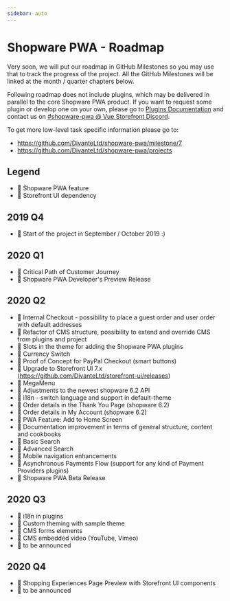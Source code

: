 ```yaml
---
sidebar: auto
---
```


# Shopware PWA - Roadmap

Very soon, we will put our roadmap in GitHub Milestones so you may use that to track the progress of the project. All the GitHub Milestones will be linked at the month / quarter chapters below.

Following roadmap does not include plugins, which may be delivered in parallel to the core Shopware PWA product. If you want to request some plugin or develop one on your own, please go to [Plugins Documentation](https://shopware-pwa-docs.vuestorefront.io/guide/plugins.html) and contact us on [#shopware-pwa @ Vue Storefront Discord](https://discord.vuestorefront.io).

To get more low-level task specific information please go to: 
* https://github.com/DivanteLtd/shopware-pwa/milestone/7
* https://github.com/DivanteLtd/shopware-pwa/projects

## Legend

* :blue_heart: Shopware PWA feature
* :green_heart: Storefront UI dependency

## 2019 Q4

* :blue_heart: Start of the project in September / October 2019 :)

## 2020 Q1

* :blue_heart: Critical Path of Customer Journey
* :blue_heart: Shopware PWA Developer's Preview Release

## 2020 Q2 

* :blue_heart: Internal Checkout - possibility to place a guest order and user order with default addresses
* :blue_heart: Refactor of CMS structure, possibility to extend and override CMS from plugins and project
* :blue_heart: Slots in the theme for adding the Shopware PWA plugins
* :blue_heart: Currency Switch
* :blue_heart: Proof of Concept for PayPal Checkout (smart buttons)
* :green_heart: Upgrade to Storefront UI 7.x (https://github.com/DivanteLtd/storefront-ui/releases)
* :green_heart: MegaMenu
* :blue_heart: Adjustments to the newest shopware 6.2 API
* :blue_heart: i18n - switch language and support in default-theme
* :blue_heart: Order details in the Thank You Page (shopware 6.2)
* :blue_heart: Order details in My Account (shopware 6.2)
* :blue_heart: PWA Feature: Add to Home Screen
* :blue_heart: Documentation improvement in terms of general structure, content and cookbooks
* :blue_heart: Basic Search
* :blue_heart: Advanced Search
* :blue_heart: Mobile navigation enhancements
* :blue_heart: Asynchronous Payments Flow (support for any kind of Payment Providers plugins)
* :blue_heart: Shopware PWA Beta Release 

## 2020 Q3

* :blue_heart: i18n in plugins
* :blue_heart: Custom theming with sample theme
* :blue_heart: CMS forms elements
* :green_heart: CMS embedded video (YouTube, Vimeo)
* :blue_heart: to be announced

## 2020 Q4

* :blue_heart: Shopping Experiences Page Preview with Storefront UI components
* :blue_heart: to be announced
